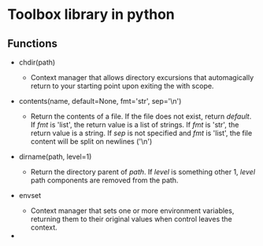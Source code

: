 # Toolbox library in python

## Functions

 * chdir(path)
    * Context manager that allows directory excursions that
      automagically return to your starting point upon exiting the
      with scope.

 * contents(name, default=None, fmt='str', sep='\n')
    * Return the contents of a file. If the file does not exist,
      return *default*. If *fmt* is 'list', the return value is a list
      of strings. If *fmt* is 'str', the return value is a string. If
      *sep* is not specified and *fmt* is 'list', the file content
      will be split on newlines ('\n')

 * dirname(path, level=1)
    * Return the directory parent of *path*. If *level* is something
      other 1, *level* path components are removed from the path.

 * envset
    * Context manager that sets one or more environment variables,
      returning them to their original values when control leaves the
      context.

 * 